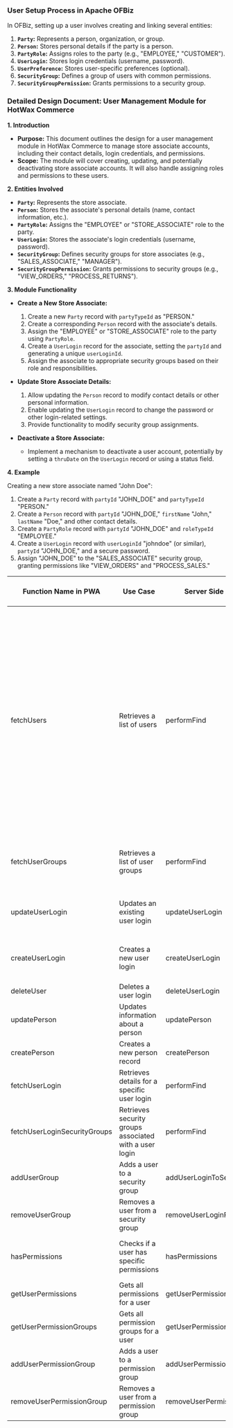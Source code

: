 ### User Setup Process in Apache OFBiz

In OFBiz, setting up a user involves creating and linking several entities:

1.  **`Party`:** Represents a person, organization, or group.
2.  **`Person`:** Stores personal details if the party is a person.
3.  **`PartyRole`:** Assigns roles to the party (e.g., "EMPLOYEE," "CUSTOMER").
4.  **`UserLogin`:** Stores login credentials (username, password).
5.  **`UserPreference`:** Stores user-specific preferences (optional).
6.  **`SecurityGroup`:** Defines a group of users with common permissions.
7.  **`SecurityGroupPermission`:** Grants permissions to a security group.

### Detailed Design Document: User Management Module for HotWax Commerce

**1. Introduction**

*   **Purpose:** This document outlines the design for a user management module in HotWax Commerce to manage store associate accounts, including their contact details, login credentials, and permissions.
*   **Scope:** The module will cover creating, updating, and potentially deactivating store associate accounts. It will also handle assigning roles and permissions to these users.

**2. Entities Involved**

*   **`Party`:** Represents the store associate.
*   **`Person`:** Stores the associate's personal details (name, contact information, etc.).
*   **`PartyRole`:** Assigns the "EMPLOYEE" or "STORE_ASSOCIATE" role to the party.
*   **`UserLogin`:** Stores the associate's login credentials (username, password).
*   **`SecurityGroup`:** Defines security groups for store associates (e.g., "SALES_ASSOCIATE," "MANAGER").
*   **`SecurityGroupPermission`:** Grants permissions to security groups (e.g., "VIEW_ORDERS," "PROCESS_RETURNS").

**3. Module Functionality**

*   **Create a New Store Associate:**
    1.  Create a new `Party` record with `partyTypeId` as "PERSON."
    2.  Create a corresponding `Person` record with the associate's details.
    3.  Assign the "EMPLOYEE" or "STORE_ASSOCIATE" role to the party using `PartyRole`.
    4.  Create a `UserLogin` record for the associate, setting the `partyId` and generating a unique `userLoginId`.
    5.  Assign the associate to appropriate security groups based on their role and responsibilities.

*   **Update Store Associate Details:**
    1.  Allow updating the `Person` record to modify contact details or other personal information.
    2.  Enable updating the `UserLogin` record to change the password or other login-related settings.
    3.  Provide functionality to modify security group assignments.

*   **Deactivate a Store Associate:**
    *   Implement a mechanism to deactivate a user account, potentially by setting a `thruDate` on the `UserLogin` record or using a status field.


**4. Example**

Creating a new store associate named "John Doe":

1.  Create a `Party` record with `partyId` "JOHN\_DOE" and `partyTypeId` "PERSON."
2.  Create a `Person` record with `partyId` "JOHN\_DOE," `firstName` "John," `lastName` "Doe," and other contact details.
3.  Create a `PartyRole` record with `partyId` "JOHN\_DOE" and `roleTypeId` "EMPLOYEE."
4.  Create a `UserLogin` record with `userLoginId` "johndoe" (or similar), `partyId` "JOHN\_DOE," and a secure password.
5.  Assign "JOHN\_DOE" to the "SALES\_ASSOCIATE" security group, granting permissions like "VIEW\_ORDERS" and "PROCESS\_SALES."



| Function Name in PWA | Use Case | Server Side API Endpoint | Parameters | Data Elements Received |
|---|---|---|---|---|
| fetchUsers | Retrieves a list of users | performFind | viewIndex, viewSize, partyId, partyId_op, firstName, firstName_op, lastName, lastName_op, lastName_ic, userName, userName_op, userName_ic, userLoginId, userLoginId_op, userLoginId_ic, enabled, enabled_op, hasLoggedOut, hasLoggedOut_op, lastLoginTime, lastLoginTime_op, lastLoginTime_ic, lastLogoutTime, lastLogoutTime_op, lastLogoutTime_ic, passwordHint, passwordHint_op, passwordHint_ic, requirePasswordChange, requirePasswordChange_op, externalAuthId, externalAuthId_op, entityName, noConditionFind | count, docs |
| fetchUserGroups | Retrieves a list of user groups | performFind | viewIndex, viewSize, partyId, partyId_op, userGroupId, userGroupId_op, userGroupId_ic, entityName, noConditionFind | count, docs |
| updateUserLogin | Updates an existing user login | updateUserLogin | userLoginId, currentPassword, newPassword, newPasswordVerify, requirePasswordChange | status, message |
| createUserLogin | Creates a new user login | createUserLogin | userLoginId, partyId, enabled, password, passwordVerify, requirePasswordChange, externalAuthId | status, message | 
| deleteUser | Deletes a user login | deleteUserLogin | userLoginId | status, message |
| updatePerson | Updates information about a person | updatePerson | partyId, firstName, lastName | status, message |
| createPerson | Creates a new person record | createPerson | firstName, lastName | status, message |
| fetchUserLogin | Retrieves details for a specific user login | performFind | userLoginId, userLoginId_op, entityName, noConditionFind, fieldList | count, docs |
| fetchUserLoginSecurityGroups | Retrieves security groups associated with a user login | performFind | userLoginId, groupId, groupId_op, entityName, noConditionFind, fromDate, fromDate_op | count, docs |
| addUserGroup | Adds a user to a security group | addUserLoginToSecurityGroup | userLoginId, groupId, fromDate | status, message |
| removeUserGroup | Removes a user from a security group | removeUserLoginFromSecurityGroup | userLoginId, groupId, fromDate | status, message |
| hasPermissions | Checks if a user has specific permissions | hasPermissions | permissionIds, userLoginId |  status (indicating whether the user has the permissions) |
| getUserPermissions | Gets all permissions for a user | getUserPermissions | userLoginId | list of permissions |
| getUserPermissionGroups | Gets all permission groups for a user | getUserPermissionGroups | userLoginId | list of permission groups |
| addUserPermissionGroup | Adds a user to a permission group | addUserPermissionGroup | userLoginId, groupId | status |
| removeUserPermissionGroup | Removes a user from a permission group | removeUserPermissionGroup | userLoginId, groupId | status |


